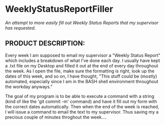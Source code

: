 # WeeklyStatusReportFiller
_An attempt to more easily fill out Weekly Status Reports that my supervisor has requested._

## PRODUCT DESCRIPTION:
Every week I am supposed to email my supervisor a "Weekly Status Report" which includes a breakdown of what I've done each day. I usually have kept a .txt file on my Desktop and filled it out at the end of every day throughout the week. As I open the file, make sure the formatting is right, look up the dates of this week, and so on, I have thought, "This stuff could be (mostly) automated, especially since I am in the BASH shell environment throughout the workday anyways." 

The goal of my program is to be able to execute a command with a string (kind of like the 'git commit -m' command) and have it fill out my form with the correct dates automatically. Then when the end of the week is reached, I will issue a command to email the text to my supervisor. Thus saving my a precious couple of minutes throghout the week....
